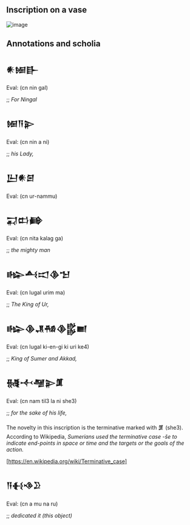 ## Inscription on a vase

![image](https://github.com/user-attachments/assets/7b4cf026-cab9-45bc-ac93-98dd36e64b21)


## Annotations and scholia

<h2>𒀭𒎏𒃲</h2>
<p>Eval: (cn nin gal)</p>
<p>;; <i>For Ningal</i></p>

<h2>𒎏𒀀𒉌</h2>
<p>Eval: (cn nin a ni)</p>
<p>;; <i>his Lady,</i></p>

<h2>𒌨𒀭𒇉</h2>
<p>Eval: (cn ur-nammu)</p>

<h2>𒍑𒆗𒂵</h2>
<p>Eval: (cn nita kalag ga)</p>
<p>;; <i>the mighty man</i></p>

<h2>𒈗𒋀𒀊𒆠𒈠</h2>
<p>Eval: (cn lugal urim ma)</p>
<p>;; <i>The King of Ur,</i></p>

<h2>𒈗𒆠𒂗𒄀𒆠𒌵𒆤</h2>
<p>Eval: (cn lugal ki-en-gi ki uri ke4)</p>
<p>;; <i>King of Sumer and Akkad,</i></p>

<h2>𒉆𒋾𒆷𒉌𒂠</h2>
<p>Eval: (cn nam til3 la ni she3)</p>
<p>;; <i>for the sake of his life,</i></p>

<p>The novelty in this inscription is the terminative
marked with 𒂠 (she3). According to Wikipedia,
  <i>Sumerians used the terminative case -še 
to indicate end-points in space or time and
     the targets or the goals of the action.</i>
</p>

[https://en.wikipedia.org/wiki/Terminative_case]


<h2>𒀀𒈬𒈾𒊒</h2>
<p>Eval: (cn a mu na ru)</p>
<p>;; <i>dedicated it (this object)</i></p>


